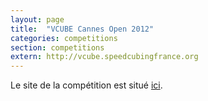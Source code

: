 ```yaml
---
layout: page
title:  "VCUBE Cannes Open 2012"
categories: competitions
section: competitions
extern: http://vcube.speedcubingfrance.org
---
```

Le site de la compétition est situé <a href="{{page.extern}}">ici</a>.
